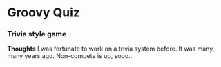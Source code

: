 # Groovy Quiz

### Trivia style game

**Thoughts** I was fortunate to work on a trivia system before. It was many, many years ago. Non-compete is up, sooo...